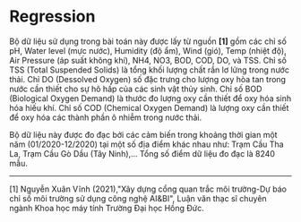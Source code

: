 # Regression

Bộ dữ liệu sử dụng trong bài toán này được lấy từ nguồn **[1]** gồm các chỉ số pH, Water level (mực nước), Humidity (độ ẩm), Wind (gió), Temp (nhiệt độ), Air Pressure (áp suất không khí), NH4, NO3, BOD, COD, DO, và TSS. Chỉ số TSS (Total Suspended Solids) là tổng khối lượng chất rắn lơ lửng trong nước thải. Chỉ DO (Dessolved Oxygen) số đặc trưng cho lượng oxy hòa tan trong nước cần thiết cho sự hô hấp của các sinh vật thủy sinh. Chỉ số BOD (Biological Oxygen Demand) là thước đo lượng oxy cần thiết để oxy hóa sinh hóa hiếu khí. Chỉ số COD (Chemical Oxygen Demand) là lượng oxy cần thiết để oxy hóa các thành phần ô nhiễm trong nước thải. 

Bộ dữ liệu này được đo đạc bởi các cảm biến trong khoảng thời gian một năm (01/2020-12/2020) tại một số địa điểm khác nhau như: Trạm Cầu Tha La, Trạm  Cầu  Gò  Dầu (Tây Ninh),... Tổng số điểm dữ liệu đo đạc là 8240 mẫu. 

----------------
[1] Nguyễn Xuân Vĩnh (2021),"Xây dựng cổng  quan trắc môi trường-Dự báo chỉ số môi trường sử dụng công nghệ AI&BI", Luận văn thạc sĩ chuyên ngành Khoa học máy tính Trường Đại học Hồng Đức.